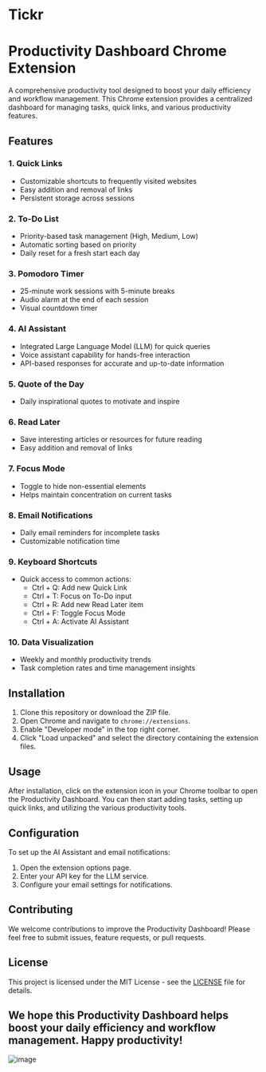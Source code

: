 # Tickr
# Productivity Dashboard Chrome Extension

A comprehensive productivity tool designed to boost your daily efficiency and workflow management. This Chrome extension provides a centralized dashboard for managing tasks, quick links, and various productivity features.

## Features

### 1. Quick Links
- Customizable shortcuts to frequently visited websites
- Easy addition and removal of links
- Persistent storage across sessions

### 2. To-Do List
- Priority-based task management (High, Medium, Low)
- Automatic sorting based on priority
- Daily reset for a fresh start each day

### 3. Pomodoro Timer
- 25-minute work sessions with 5-minute breaks
- Audio alarm at the end of each session
- Visual countdown timer

### 4. AI Assistant
- Integrated Large Language Model (LLM) for quick queries
- Voice assistant capability for hands-free interaction
- API-based responses for accurate and up-to-date information

### 5. Quote of the Day
- Daily inspirational quotes to motivate and inspire

### 6. Read Later
- Save interesting articles or resources for future reading
- Easy addition and removal of links

### 7. Focus Mode
- Toggle to hide non-essential elements
- Helps maintain concentration on current tasks

### 8. Email Notifications
- Daily email reminders for incomplete tasks
- Customizable notification time

### 9. Keyboard Shortcuts
- Quick access to common actions:
  - Ctrl + Q: Add new Quick Link
  - Ctrl + T: Focus on To-Do input
  - Ctrl + R: Add new Read Later item
  - Ctrl + F: Toggle Focus Mode
  - Ctrl + A: Activate AI Assistant

### 10. Data Visualization
- Weekly and monthly productivity trends
- Task completion rates and time management insights

## Installation

1. Clone this repository or download the ZIP file.
2. Open Chrome and navigate to `chrome://extensions`.
3. Enable "Developer mode" in the top right corner.
4. Click "Load unpacked" and select the directory containing the extension files.

## Usage

After installation, click on the extension icon in your Chrome toolbar to open the Productivity Dashboard. You can then start adding tasks, setting up quick links, and utilizing the various productivity tools.

## Configuration

To set up the AI Assistant and email notifications:

1. Open the extension options page.
2. Enter your API key for the LLM service.
3. Configure your email settings for notifications.

## Contributing

We welcome contributions to improve the Productivity Dashboard! Please feel free to submit issues, feature requests, or pull requests.

## License

This project is licensed under the MIT License - see the [LICENSE](LICENSE) file for details.


We hope this Productivity Dashboard helps boost your daily efficiency and workflow management. Happy productivity!
---

![image](https://github.com/user-attachments/assets/ee048f69-9127-44f3-8fa5-572666c7be59)
